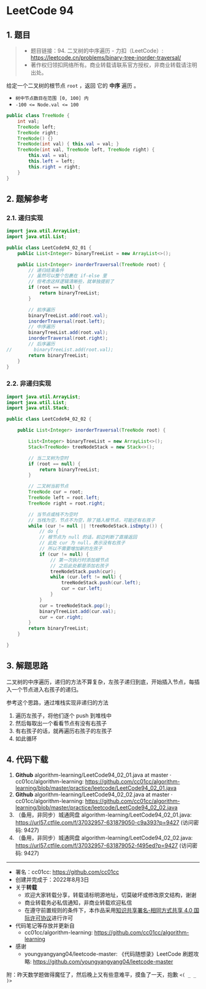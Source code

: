 # LeetCode 94

## 1. 题目

> - 题目链接：94. 二叉树的中序遍历 - 力扣（LeetCode）: <https://leetcode.cn/problems/binary-tree-inorder-traversal/>
> - 著作权归领扣网络所有。商业转载请联系官方授权，非商业转载请注明出处。

给定一个二叉树的根节点 `root` ，返回 它的 **中序** 遍历 。

- `树中节点数目在范围 [0, 100] 内`
- `-100 <= Node.val <= 100`

```java
public class TreeNode {
    int val;
    TreeNode left;
    TreeNode right;
    TreeNode() {}
    TreeNode(int val) { this.val = val; }
    TreeNode(int val, TreeNode left, TreeNode right) {
        this.val = val;
        this.left = left;
        this.right = right;
    }
}
```

## 2. 题解参考

### 2.1. 递归实现

```java
import java.util.ArrayList;
import java.util.List;

public class LeetCode94_02_01 {
    public List<Integer> binaryTreeList = new ArrayList<>();

    public List<Integer> inorderTraversal(TreeNode root) {
        // 递归结束条件
        // 虽然可以整个包裹在 if-else 里
        // 但考虑这样逻辑清晰些，就单独提前了
        if (root == null) {
            return binaryTreeList;
        }

        // 前序遍历
        binaryTreeList.add(root.val);
        inorderTraversal(root.left);
        // 中序遍历
        binaryTreeList.add(root.val);
        inorderTraversal(root.right);
        // 后序遍历
//        binaryTreeList.add(root.val);
        return binaryTreeList;
    }
}
```

### 2.2. 非递归实现

```java
import java.util.ArrayList;
import java.util.List;
import java.util.Stack;

public class LeetCode94_02_02 {

    public List<Integer> inorderTraversal(TreeNode root) {

        List<Integer> binaryTreeList = new ArrayList<>();
        Stack<TreeNode> treeNodeStack = new Stack<>();

        // 当二叉树为空时
        if (root == null) {
            return binaryTreeList;
        }

        // 二叉树当前节点
        TreeNode cur = root;
        TreeNode left = root.left;
        TreeNode right = root.right;

        // 当节点或栈不为空时
        // 当栈为空，节点不为空，除了插入根节点，可能还有右孩子
        while (cur != null || !treeNodeStack.isEmpty()) {
            // do {
            // 根节点为 null 的话，前边判断了直接返回
            // 此处 cur 为 null，表示没有右孩子
            // 所以不需要增加新的左孩子
            if (cur != null) {
                // 第一次执行时添加根节点
                // 之后此处都是添加右孩子
                treeNodeStack.push(cur);
                while (cur.left != null) {
                    treeNodeStack.push(cur.left);
                    cur = cur.left;
                }
            }
            cur = treeNodeStack.pop();
            binaryTreeList.add(cur.val);
            cur = cur.right;
        }
        return binaryTreeList;
    }

}
```

## 3. 解题思路

二叉树的中序遍历，递归的方法不算复杂，左孩子递归到底，开始插入节点，每插入一个节点进入右孩子的递归。

参考这个思路，通过堆栈实现非递归的方法

1. 遍历左孩子，将他们逐个 push 到堆栈中
2. 然后每取出一个看看节点有没有右孩子
3. 有右孩子的话，就再遍历右孩子的左孩子
4. 如此循环

## 4. 代码下载

1. **Github** algorithm-learning/LeetCode94_02_01.java at master · cc01cc/algorithm-learning: <https://github.com/cc01cc/algorithm-learning/blob/master/practice/leetcode/LeetCode94_02_01.java>
2. **Github** algorithm-learning/LeetCode94_02_02.java at master · cc01cc/algorithm-learning: <https://github.com/cc01cc/algorithm-learning/blob/master/practice/leetcode/LeetCode94_02_02.java>
3. （备用，非同步）城通网盘 algorithm-learning/LeetCode94_02_01.java: <https://url57.ctfile.com/f/37032957-631879050-c9a393?p=9427> (访问密码: 9427)
4. （备用，非同步）城通网盘 algorithm-learning/LeetCode94_02_02.java: <https://url57.ctfile.com/f/37032957-631879052-f495ed?p=9427> (访问密码: 9427)

---

- 署名：cc01cc: <https://github.com/cc01cc>
- 创建并完成于：2022年8月3日
- 关于**转载**
  - 欢迎大家转载分享，转载请标明源地址，切莫破坏或修改原文结构，谢谢
  - 商业转载务必私信通知，非商业转载欢迎私信
  - 在遵守前置规则的条件下，本作品采用[知识共享署名-相同方式共享 4.0 国际许可协议](https://creativecommons.org/licenses/by-sa/4.0/legalcode.zh-Hans)进行许可
- 代码笔记等存放并更新自
  - cc01cc/algorithm-learning: <https://github.com/cc01cc/algorithm-learning>
- 感谢
  - youngyangyang04/leetcode-master: 《代码随想录》LeetCode 刷题攻略: <https://github.com/youngyangyang04/leetcode-master>

附：昨天数学题做得魔怔了，然后晚上又有些意难平，摸鱼了一天，抱歉 `<( _ _ )>`

